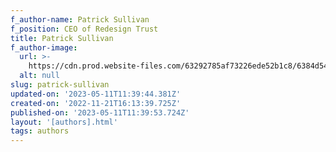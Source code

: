 ```yaml
---
f_author-name: Patrick Sullivan
f_position: CEO of Redesign Trust
title: Patrick Sullivan
f_author-image:
  url: >-
    https://cdn.prod.website-files.com/63292785af73226ede52b1c8/6384d541c7a6c26b2f1297ff_unnamed.avif
  alt: null
slug: patrick-sullivan
updated-on: '2023-05-11T11:39:44.381Z'
created-on: '2022-11-21T16:13:39.725Z'
published-on: '2023-05-11T11:39:53.724Z'
layout: '[authors].html'
tags: authors
---
```



